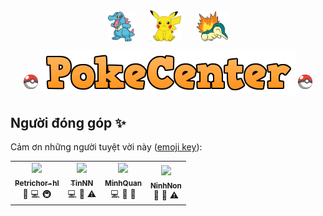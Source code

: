 
<p align="center">
    <img src="./PokemonImage/totodile.png" width = 8.5% vspace=10 />
    <img src="./PokemonImage/pikachu.png" width = 10% vspace=10 hspace=20 />
    <img src="./PokemonImage/cyndaquil.png" width = 10.2% vspace=10 />
    </br>
    <img src="./PokemonImage/pokeball.png" width = 4.5% vspace=10 />
    <img src="./PokemonImage/PokeCenterText.png" />
    <img src="./PokemonImage/pokeball.png" width = 4.5% vspace=10 />
</p>

## Người đóng góp ✨

Cảm ơn những người tuyệt vời này ([emoji key](https://allcontributors.org/docs/en/emoji-key)):

<!-- prettier-ignore-start -->
<!-- markdownlint-disable -->
<table>
  <tr>
    <td align="center">
        <a href="https://github.com/petrichor-hl">
            <img src="https://avatars.githubusercontent.com/u/100850610?v=4" width="100px;"/>
            <br />
            <sub>
                <b>Petrichor-hl</b>
            </sub>
        </a>
        <br />
        <a title="Design">🎨</a> 
        <a title="Code">💻</a> 
        <a title="Infrastructure (Hosting, Build-Tools, etc)">🚇
        </a> 
    </td>
    <td align="center">
        <a href="https://github.com/TinNguyen0809">
            <img src="https://avatars.githubusercontent.com/u/105272877?v=4" width="100px;"/>
            <br />
            <sub>
                <b>TinNN</b>
            </sub>
        </a>
        <br />
        <a title="Code">💻</a> 
        <a title="Documentation">📖</a> 
        <a title="Tests">⚠️</a>
    </td>
    <td align="center">
        <a href="https://github.com/MinhQuan020903">
            <img src="https://avatars.githubusercontent.com/u/91861930?v=4" width="100px;"/>
            <br />
            <sub>
                <b>MinhQuan</b>
            </sub>
        </a>
        <br />
        <a title="Code">💻</a> 
        <a title="Documentation">📖</a> 
        <a title="Bug reports">🐛</a>
    </td>
    <td align="center">
        <a href="https://github.com/NinhNon">
            <img src="https://avatars.githubusercontent.com/u/111855355?v=4" width="100px;" />
            <br />
            <sub>
                <b>NinhNon</b>
            </sub>
        </a>
        <br />
        <a title="Documentation">📖</a> 
        <a title="Maintenance">🚧</a> 
        <a title="Tests">⚠️</a>
    </td>

  </tr>
</table>
